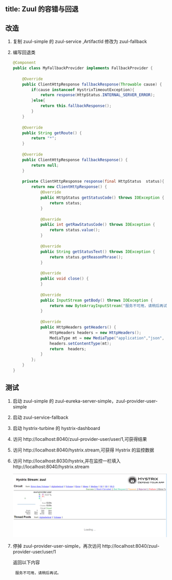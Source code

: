 title:  Zuul 的容错与回退
---
## 改造
 
 1. 复制 zuul-simple 的 zuul-service ,ArtifactId 修改为 zuul-fallback
 
 2. 编写回退类
 
     ~~~java
     @Component
     public class MyFallbackProvider implements FallbackProvider {
     
         @Override
         public ClientHttpResponse fallbackResponse(Throwable cause) {
             if(cause instanceof HystrixTimeoutException){
                 return response(HttpStatus.INTERNAL_SERVER_ERROR);
             }else{
                 return this.fallbackResponse();
             }
         }
     
         @Override
         public String getRoute() {
             return "*";
         }
     
         @Override
         public ClientHttpResponse fallbackResponse() {
             return null;
         }
     
         private ClientHttpResponse response(final HttpStatus  status){
             return new ClientHttpResponse() {
                 @Override
                 public HttpStatus getStatusCode() throws IOException {
                     return status;
                 }
     
                 @Override
                 public int getRawStatusCode() throws IOException {
                     return status.value();
                 }
     
                 @Override
                 public String getStatusText() throws IOException {
                     return status.getReasonPhrase();
                 }
     
                 @Override
                 public void close() {
                 }
     
                 @Override
                 public InputStream getBody() throws IOException {
                     return new ByteArrayInputStream("服务不可用，请稍后再试".getBytes());
                 }
     
                 @Override
                 public HttpHeaders getHeaders() {
                     HttpHeaders headers = new HttpHeaders();
                     MediaType mt = new MediaType("application","json", Charset.forName("UTF-8"));
                     headers.setContentType(mt);
                     return  headers;
                 }
             };
         }
     }
     ~~~
## 测试
1. 启动 zuul-simple 的 zuul-eureka-server-simple，zuul-provider-user-simple
2. 启动 zuul-service-fallback
3. 启动 hystrix-turbine 的 hystrix-dashboard
4. 访问 http://localhost:8040/zuul-provider-user/user/1,可获得结果
5. 访问 http://localhost:8040/hystrix.stream,可获得 Hystrix 的监控数据
6. 访问 http://localhost:8030/hystrix,并在监控一栏填入 http://localhost:8040/hystrix.stream
    
    ![](img/QQ截图20190407032549.png)
    
7. 停掉 zuul-provider-user-simple，再次访问 http://localhost:8040/zuul-provider-user/user/1

    返回以下内容
        
        服务不可用，请稍后再试。
        